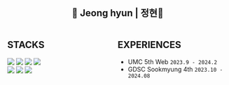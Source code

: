 <div align=center>

## 💫 Jeong hyun  |  정현💫 ##

</div>

<div style=display:flex>
<div style=width:50%>

## STACKS ##
  <img src="https://img.shields.io/badge/html5-E34F26?style=for-the-badge&logo=html5&logoColor=white" />
  <img src="https://img.shields.io/badge/css-1572B6?style=for-the-badge&logo=css3&logoColor=white" />
  <img src="https://img.shields.io/badge/javascript-F7DF1E?style=for-the-badge&logo=javascript&logoColor=black" />
  <img src="https://img.shields.io/badge/react-61DAFB?style=for-the-badge&logo=react&logoColor=black" />
  <br />
  <img src="https://img.shields.io/badge/flutter-02569B?style=for-the-badge&logo=flutter&logoColor=white" />
  <img src="https://img.shields.io/badge/github-181717?style=for-the-badge&logo=github&logoColor=white" />
  <img src="https://img.shields.io/badge/git-F05032?style=for-the-badge&logo=git&logoColor=white" /> 
</div>

<div style=width:50%>

## EXPERIENCES ##
- UMC 5th Web ```2023.9 - 2024.2```
- GDSC Sookmyung 4th ```2023.10 - 2024.08```

</div>
<div>
